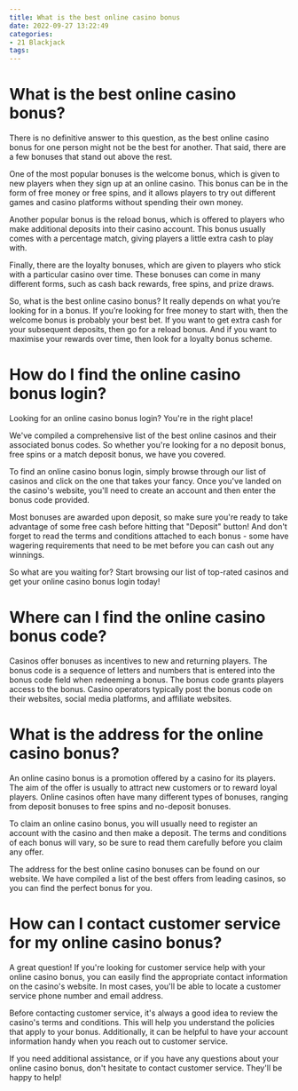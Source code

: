 ```yaml
---
title: What is the best online casino bonus
date: 2022-09-27 13:22:49
categories:
- 21 Blackjack
tags:
---
```



#  What is the best online casino bonus?

There is no definitive answer to this question, as the best online casino bonus for one person might not be the best for another. That said, there are a few bonuses that stand out above the rest.

One of the most popular bonuses is the welcome bonus, which is given to new players when they sign up at an online casino. This bonus can be in the form of free money or free spins, and it allows players to try out different games and casino platforms without spending their own money.

Another popular bonus is the reload bonus, which is offered to players who make additional deposits into their casino account. This bonus usually comes with a percentage match, giving players a little extra cash to play with.

Finally, there are the loyalty bonuses, which are given to players who stick with a particular casino over time. These bonuses can come in many different forms, such as cash back rewards, free spins, and prize draws.

So, what is the best online casino bonus? It really depends on what you’re looking for in a bonus. If you’re looking for free money to start with, then the welcome bonus is probably your best bet. If you want to get extra cash for your subsequent deposits, then go for a reload bonus. And if you want to maximise your rewards over time, then look for a loyalty bonus scheme.

#  How do I find the online casino bonus login?

Looking for an online casino bonus login? You're in the right place! 

We've compiled a comprehensive list of the best online casinos and their associated bonus codes. So whether you're looking for a no deposit bonus, free spins or a match deposit bonus, we have you covered.

To find an online casino bonus login, simply browse through our list of casinos and click on the one that takes your fancy. Once you've landed on the casino's website, you'll need to create an account and then enter the bonus code provided.

Most bonuses are awarded upon deposit, so make sure you're ready to take advantage of some free cash before hitting that "Deposit" button! And don't forget to read the terms and conditions attached to each bonus - some have wagering requirements that need to be met before you can cash out any winnings.

So what are you waiting for? Start browsing our list of top-rated casinos and get your online casino bonus login today!

#  Where can I find the online casino bonus code?



Casinos offer bonuses as incentives to new and returning players. The bonus code is a sequence of letters and numbers that is entered into the bonus code field when redeeming a bonus. The bonus code grants players access to the bonus. Casino operators typically post the bonus code on their websites, social media platforms, and affiliate websites.

#  What is the address for the online casino bonus?

An online casino bonus is a promotion offered by a casino for its players. The aim of the offer is usually to attract new customers or to reward loyal players. Online casinos often have many different types of bonuses, ranging from deposit bonuses to free spins and no-deposit bonuses.

To claim an online casino bonus, you will usually need to register an account with the casino and then make a deposit. The terms and conditions of each bonus will vary, so be sure to read them carefully before you claim any offer.

The address for the best online casino bonuses can be found on our website. We have compiled a list of the best offers from leading casinos, so you can find the perfect bonus for you.

#  How can I contact customer service for my online casino bonus?

A great question! If you're looking for customer service help with your online casino bonus, you can easily find the appropriate contact information on the casino's website. In most cases, you'll be able to locate a customer service phone number and email address.

Before contacting customer service, it's always a good idea to review the casino's terms and conditions. This will help you understand the policies that apply to your bonus. Additionally, it can be helpful to have your account information handy when you reach out to customer service.

If you need additional assistance, or if you have any questions about your online casino bonus, don't hesitate to contact customer service. They'll be happy to help!